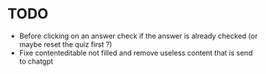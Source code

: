 # TODO

- Before clicking on an answer check if the answer is already checked (or maybe reset the quiz first ?)
- Fixe contenteditable not filled and remove useless content that is send to chatgpt
